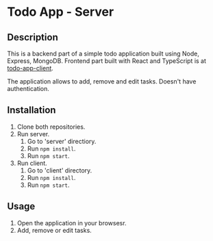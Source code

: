 # Todo App - Server

## Description

This is a backend part of a simple todo application built using Node, Express, MongoDB.
Frontend part built with React and TypeScript is at [todo-app-client](https://github.com/rafalxczajkowski/todo-app-client).

The application allows to add, remove and edit tasks. Doesn't have authentication.

## Installation

1. Clone both repositories.
2. Run server.
   1. Go to 'server' directiory.
   2. Run `npm install`.
   3. Run `npm start`.
3. Run client.
   1. Go to 'client' directory.
   2. Run `npm install`.
   3. Run `npm start`.

## Usage

1. Open the application in your browsesr.
2. Add, remove or edit tasks.
